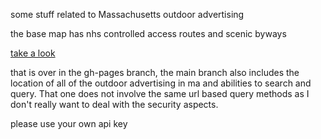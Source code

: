 some stuff related to Massachusetts outdoor advertising

the base map has nhs controlled access routes and scenic byways

[take a look](http://calvinmetcalf.github.com/oa/index.html#lat=42.04113400940814&lng=-71.795654296875&zoom=8)

that is over in the gh-pages branch, the main branch also includes the location of all of the outdoor advertising in ma and abilities to search and query.  That one does not involve the same url based query methods as I don't really want to deal with the security aspects.

please use your own api key